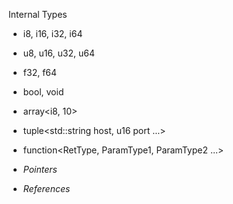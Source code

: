 
Internal Types

- i8, i16, i32, i64
- u8, u16, u32, u64
- f32, f64
- bool, void


- array<i8, 10>
- tuple<std::string host, u16 port ...>
- function<RetType, ParamType1, ParamType2 ...>


- *Pointers*
- *References*

